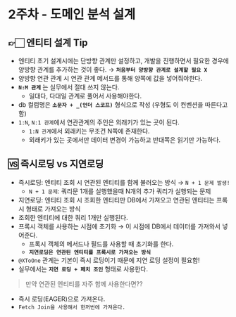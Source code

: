 # 2주차 - 도메인 분석 설계

## 👉🏻 엔티티 설계 Tip

- 엔티티 초기 설계시에는 단방향 관계만 설정하고, 개발을 진행하면서 필요한 경우에 양방향 관계를 추가하는 것이 좋다. → **`처음부터 양방향 관계로 설계할 필요 X`**
- 양방향 연관 관계 시 연관 관계 메서드를 통해 양쪽에 값을 넣어줘야한다.
- **`N:M 관계`** 는 실무에서 절대 쓰지 않는다.
  - 일대다, 다대일 관계로 풀어서 사용해야한다.
- db 컬럼명은 **`소문자 + _(언더 스코프)`** 형식으로 작성 (우형도 이 컨벤션을 따른다고 함)
- `1:N`, `N:1 관계`에서 연관관계의 주인은 외래키가 있는 곳이 된다.
  - `1:N 관계`에서 외래키는 무조건 N쪽에 존재한다.
  - 외래키가 있는 곳에서만 데이터 변경이 가능하고 반대쪽은 읽기만 가능하다.

## 🆚 즉시로딩 vs 지연로딩

- 즉시로딩: 엔티티 조회 시 연관된 엔티티를 함께 불러오는 방식 → `N + 1 문제 발생!`
  - `N + 1 문제`: 쿼리문 1개를 실행했을때 N개의 추가 쿼리가 실행되는 문제
- 지연로딩: 엔티티 조회 시 조회한 엔티티만 DB에서 가져오고 연관된 엔티티는 프록시 형태로 가져오는 방식
- 조회한 엔티티에 대한 쿼리 1개만 실행된다.
- 프록시 객체를 사용하는 시점에 초기화 → 이 시점에 DB에서 데이터를 가져와서 넣어준다.
  - 프록시 객체의 메서드나 필드를 사용할 때 초기화를 한다.
  - **`지연로딩은 연관된 엔티티를 프록시로 가져오는 방식`**
- `@XToOne` 관계는 기본이 즉시 로딩이기 때문에 지연 로딩 설정이 필요함!
- 실무에서는 **`지연 로딩 + 페치 조인`** 형태로 사용한다.

> 만약 연관된 엔티티를 자주 함께 사용한다면??

- 즉시 로딩(EAGER)으로 가져온다.
- `Fetch Join을 사용해서 한꺼번에 가져온다.`
